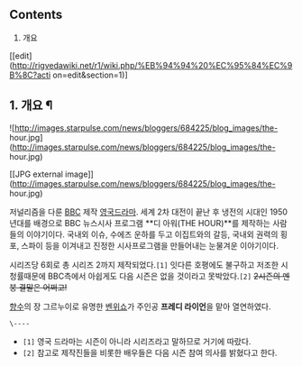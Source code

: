 ## Contents

    

1. 개요 

[[edit](http://rigvedawiki.net/r1/wiki.php/%EB%94%94%20%EC%95%84%EC%9B%8C?acti
on=edit&section=1)]

## 1. 개요 ¶

  

![http://images.starpulse.com/news/bloggers/684225/blog_images/the-
hour.jpg](http://images.starpulse.com/news/bloggers/684225/blog_images/the-
hour.jpg)

[[JPG external
image]](http://images.starpulse.com/news/bloggers/684225/blog_images/the-
hour.jpg)

  

저널리즘을 다룬 [BBC](BBC.md) 제작 [영국드라마](%EC%98%81%EA%B5%AD%20%EB%93%9C%EB%9D%BC%EB%A7%88.md). 세계 2차 대전이 끝난 후
냉전의 시대인 1950년대를 배경으로 BBC 뉴스시사 프로그램 **디 아워(THE HOUR)**를 제작하는 사람들의 이야기이다. 국내외
이슈, 수에즈 운하를 두고 이집트와의 갈등, 국내외 권력의 횡포, 스파이 등을 이겨내고 진정한 시사프로그램을 만들어내는 눈물겨운 이야기이다.

  

시리즈당 6회로 총 시리즈 2까지 제작되었다.`[1]` 잇다른 호평에도 불구하고 저조한 시청률때문에 BBC측에서 아쉽게도 다음 시즌은 없을
것이라고 못박았다.`[2]` <del>2시즌의 멘붕 결말은 어쩌고!</del>

  

[향수](%ED%96%A5%EC%88%98.md)의 장 그르누이로 유명한 [벤위쇼](%EB%B2%A4%20%EC%9C%84%EC%87%BC.md)가 주인공 **프레디 라이언**을 맡아 열연하였다.

  
  

`\----`

  * `[1]` 영국 드라마는 시즌이 아니라 시리즈라고 말하므로 거기에 따랐다.
  * `[2]` 참고로 제작진들을 비롯한 배우들은 다음 시즌 참여 의사를 밝혔다고 한다.

